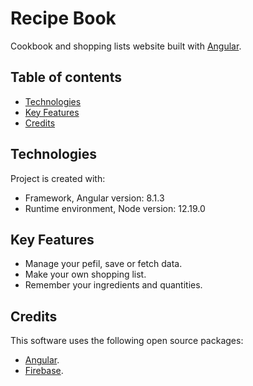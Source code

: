 # Recipe Book
Cookbook and shopping lists website built with [Angular](https://angular.io/).

## Table of contents
* [Technologies](#technologies)
* [Key Features](#key-features)
* [Credits](#credits)

## Technologies
Project is created with:
* Framework, Angular version: 8.1.3
* Runtime environment, Node version: 12.19.0

## Key Features
- Manage your pefil, save or fetch data.
- Make your own shopping list.
- Remember your ingredients and quantities.

## Credits
This software uses the following open source packages:
- [Angular](https://angular.io/).
- [Firebase](https://firebase.google.com/).
